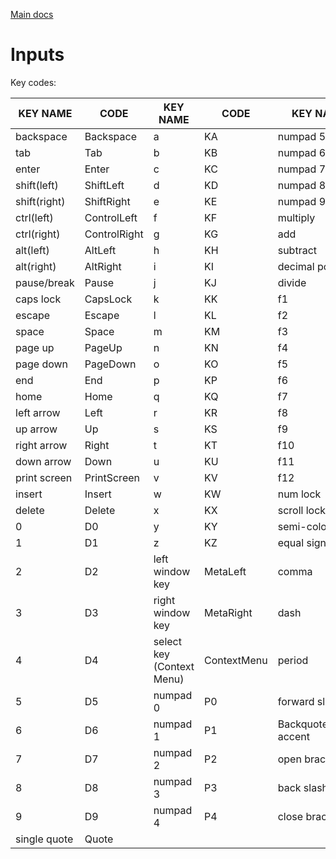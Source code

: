 [Main docs](../../..//README.md#inputs)

# Inputs
Key codes:
<table>
	<thead>
		<tr>
			<th>KEY NAME</th>
			<th>CODE</th>
			<th>KEY NAME</th>
			<th>CODE</th>
			<th>KEY NAME</th>
			<th>CODE</th>
		</tr>
	</thead>
	<tbody>
		<tr>
			<td>backspace</td>
			<td>Backspace</td>
			<td>a</td>
			<td>KA</td>
			<td>numpad 5</td>
			<td>P5</td>
		</tr>
		<tr>
			<td>tab</td>
			<td>Tab</td>
			<td>b</td>
			<td>KB</td>
			<td>numpad 6</td>
			<td>P6</td>
		</tr>
		<tr>
			<td>enter</td>
			<td>Enter</td>
			<td>c</td>
			<td>KC</td>
			<td>numpad 7</td>
			<td>P7</td>
		</tr>
		<tr>
			<td>shift(left)</td>
			<td>ShiftLeft</td>
			<td>d</td>
			<td>KD</td>
			<td>numpad 8</td>
			<td>P8</td>
		</tr>
		<tr>
			<td>shift(right)</td>
			<td>ShiftRight</td>
			<td>e</td>
			<td>KE</td>
			<td>numpad 9</td>
			<td>P9</td>
		</tr>
		<tr>
			<td>ctrl(left)</td>
			<td>ControlLeft</td>
			<td>f</td>
			<td>KF</td>
			<td>multiply</td>
			<td>PMultiply</td>
		</tr>
		<tr>
			<td>ctrl(right)</td>
			<td>ControlRight</td>
			<td>g</td>
			<td>KG</td>
			<td>add</td>
			<td>PAdd</td>
		</tr>
		<tr>
			<td>alt(left)</td>
			<td>AltLeft</td>
			<td>h</td>
			<td>KH</td>
			<td>subtract</td>
			<td>PSubtract</td>
		</tr>
		<tr>
			<td>alt(right)</td>
			<td>AltRight</td>
			<td>i</td>
			<td>KI</td>
			<td>decimal point</td>
			<td>PDecimal</td>
		</tr>
		<tr>
			<td>pause/break</td>
			<td>Pause</td>
			<td>j</td>
			<td>KJ</td>
			<td>divide</td>
			<td>PDivide</td>
		</tr>
		<tr>
			<td>caps lock</td>
			<td>CapsLock</td>
			<td>k</td>
			<td>KK</td>
			<td>f1</td>
			<td>F1</td>
		</tr>
		<tr>
			<td>escape</td>
			<td>Escape</td>
			<td>l</td>
			<td>KL</td>
			<td>f2</td>
			<td>F2</td>
		</tr>
		<tr>
			<td>space</td>
			<td>Space</td>
			<td>m</td>
			<td>KM</td>
			<td>f3</td>
			<td>F3</td>
		</tr>
		<tr>
			<td>page up</td>
			<td>PageUp</td>
			<td>n</td>
			<td>KN</td>
			<td>f4</td>
			<td>F4</td>
		</tr>
		<tr>
			<td>page down</td>
			<td>PageDown</td>
			<td>o</td>
			<td>KO</td>
			<td>f5</td>
			<td>F5</td>
		</tr>
		<tr>
			<td>end</td>
			<td>End</td>
			<td>p</td>
			<td>KP</td>
			<td>f6</td>
			<td>F6</td>
		</tr>
		<tr>
			<td>home</td>
			<td>Home</td>
			<td>q</td>
			<td>KQ</td>
			<td>f7</td>
			<td>F7</td>
		</tr>
		<tr>
			<td>left arrow</td>
			<td>Left</td>
			<td>r</td>
			<td>KR</td>
			<td>f8</td>
			<td>F8</td>
		</tr>
		<tr>
			<td>up arrow</td>
			<td>Up</td>
			<td>s</td>
			<td>KS</td>
			<td>f9</td>
			<td>F9</td>
		</tr>
		<tr>
			<td>right arrow</td>
			<td>Right</td>
			<td>t</td>
			<td>KT</td>
			<td>f10</td>
			<td>F10</td>
		</tr>
		<tr>
			<td>down arrow</td>
			<td>Down</td>
			<td>u</td>
			<td>KU</td>
			<td>f11</td>
			<td>F11</td>
		</tr>
		<tr>
			<td>print screen</td>
			<td>PrintScreen</td>
			<td>v</td>
			<td>KV</td>
			<td>f12</td>
			<td>F12</td>
		</tr>
		<tr>
			<td>insert</td>
			<td>Insert</td>
			<td>w</td>
			<td>KW</td>
			<td>num lock</td>
			<td>NumLock</td>
		</tr>
		<tr>
			<td>delete</td>
			<td>Delete</td>
			<td>x</td>
			<td>KX</td>
			<td>scroll lock</td>
			<td>ScrollLock</td>
		</tr>
		<tr>
			<td>0</td>
			<td>D0</td>
			<td>y</td>
			<td>KY</td>
			<td>semi-colon</td>
			<td>Semicolon</td>
		</tr>
		<tr>
			<td>1</td>
			<td>D1</td>
			<td>z</td>
			<td>KZ</td>
			<td>equal sign</td>
			<td>Equal</td>
		</tr>
		<tr>
			<td>2</td>
			<td>D2</td>
			<td>left window key</td>
			<td>MetaLeft</td>
			<td>comma</td>
			<td>Comma</td>
		</tr>
		<tr>
			<td>3</td>
			<td>D3</td>
			<td>right window key</td>
			<td>MetaRight</td>
			<td>dash</td>
			<td>Minus</td>
		</tr>
		<tr>
			<td>4</td>
			<td>D4</td>
			<td>select key (Context Menu)</td>
			<td>ContextMenu</td>
			<td>period</td>
			<td>Period</td>
			</tr>
		<tr>
			<td>5</td>
			<td>D5</td>
			<td>numpad 0</td>
			<td>P0</td>
			<td>forward slash</td>
			<td>Slash</td>
		</tr>
		<tr>
			<td>6</td>
			<td>D6</td>
			<td>numpad 1</td>
			<td>P1</td>
			<td>Backquote/Grave accent</td>
			<td>Backquote</td>
		</tr>
		<tr>
			<td>7</td>
			<td>D7</td>
			<td>numpad 2</td>
			<td>P2</td>
			<td>open bracket</td>
			<td>BracketLeft</td>
		</tr>
		<tr>
			<td>8</td>
			<td>D8</td>
			<td>numpad 3</td>
			<td>P3</td>
			<td>back slash</td>
			<td>Backslash</td>
		</tr>
		<tr>
			<td>9</td>
			<td>D9</td>
			<td>numpad 4</td>
			<td>P4</td>
			<td>close bracket</td>
			<td>BracketRight</td>
		</tr>
		<tr>
			<td>single quote</td>
			<td>Quote</td>
		</tr>
	</tbody>
</table>